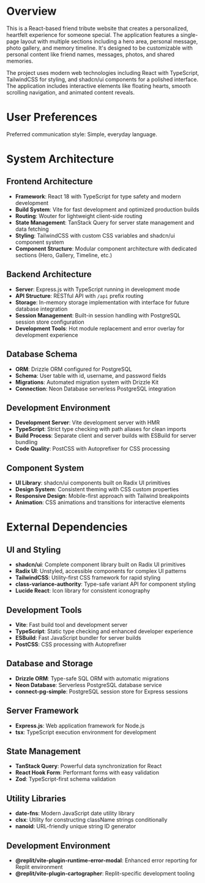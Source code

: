 # Overview

This is a React-based friend tribute website that creates a personalized, heartfelt experience for someone special. The application features a single-page layout with multiple sections including a hero area, personal message, photo gallery, and memory timeline. It's designed to be customizable with personal content like friend names, messages, photos, and shared memories.

The project uses modern web technologies including React with TypeScript, TailwindCSS for styling, and shadcn/ui components for a polished interface. The application includes interactive elements like floating hearts, smooth scrolling navigation, and animated content reveals.

# User Preferences

Preferred communication style: Simple, everyday language.

# System Architecture

## Frontend Architecture
- **Framework**: React 18 with TypeScript for type safety and modern development
- **Build System**: Vite for fast development and optimized production builds
- **Routing**: Wouter for lightweight client-side routing
- **State Management**: TanStack Query for server state management and data fetching
- **Styling**: TailwindCSS with custom CSS variables and shadcn/ui component system
- **Component Structure**: Modular component architecture with dedicated sections (Hero, Gallery, Timeline, etc.)

## Backend Architecture
- **Server**: Express.js with TypeScript running in development mode
- **API Structure**: RESTful API with `/api` prefix routing
- **Storage**: In-memory storage implementation with interface for future database integration
- **Session Management**: Built-in session handling with PostgreSQL session store configuration
- **Development Tools**: Hot module replacement and error overlay for development experience

## Database Schema
- **ORM**: Drizzle ORM configured for PostgreSQL
- **Schema**: User table with id, username, and password fields
- **Migrations**: Automated migration system with Drizzle Kit
- **Connection**: Neon Database serverless PostgreSQL integration

## Development Environment
- **Development Server**: Vite development server with HMR
- **TypeScript**: Strict type checking with path aliases for clean imports
- **Build Process**: Separate client and server builds with ESBuild for server bundling
- **Code Quality**: PostCSS with Autoprefixer for CSS processing

## Component System
- **UI Library**: shadcn/ui components built on Radix UI primitives
- **Design System**: Consistent theming with CSS custom properties
- **Responsive Design**: Mobile-first approach with Tailwind breakpoints
- **Animation**: CSS animations and transitions for interactive elements

# External Dependencies

## UI and Styling
- **shadcn/ui**: Complete component library built on Radix UI primitives
- **Radix UI**: Unstyled, accessible components for complex UI patterns
- **TailwindCSS**: Utility-first CSS framework for rapid styling
- **class-variance-authority**: Type-safe variant API for component styling
- **Lucide React**: Icon library for consistent iconography

## Development Tools
- **Vite**: Fast build tool and development server
- **TypeScript**: Static type checking and enhanced developer experience
- **ESBuild**: Fast JavaScript bundler for server builds
- **PostCSS**: CSS processing with Autoprefixer

## Database and Storage
- **Drizzle ORM**: Type-safe SQL ORM with automatic migrations
- **Neon Database**: Serverless PostgreSQL database service
- **connect-pg-simple**: PostgreSQL session store for Express sessions

## Server Framework
- **Express.js**: Web application framework for Node.js
- **tsx**: TypeScript execution environment for development

## State Management
- **TanStack Query**: Powerful data synchronization for React
- **React Hook Form**: Performant forms with easy validation
- **Zod**: TypeScript-first schema validation

## Utility Libraries
- **date-fns**: Modern JavaScript date utility library
- **clsx**: Utility for constructing className strings conditionally
- **nanoid**: URL-friendly unique string ID generator

## Development Environment
- **@replit/vite-plugin-runtime-error-modal**: Enhanced error reporting for Replit environment
- **@replit/vite-plugin-cartographer**: Replit-specific development tooling